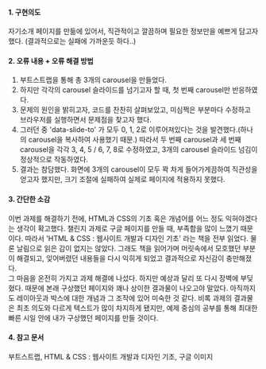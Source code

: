#### 1. 구현의도<br>
자기소개 페이지를 만듦에 있어서, 직관적이고 깔끔하며 필요한 정보만을 예쁘게 담고자 했다. (결과적으로는 실패에 가까운듯 하다..)

#### 2. 오류 내용 + 오류 해결 방법<br>
1) 부트스트랩을 통해 총 3개의 carousel을 만들었다.<br>
2) 하지만 각각의 carousel 슬라이드를 넘기고자 할 때, 첫 번째 carousel만 반응하였다.<br>
3) 문제의 원인을 밝히고자, 코드를 찬찬히 살펴보았고, 미심쩍은 부분마다 수정하고 브라우저를 실행하면서 문제점을 찾고자 했다.<br>
4) 그러던 중 'data-slide-to' 가 모두 0, 1, 2로 이루어져있다는 것을 발견했다.(하나의 carousel을 복사하여 사용했기 때문.) 따라서 두 번째 carousel과 세 번째 carousel을 각각 3, 4, 5 / 6, 7, 8로 수정하였고, 3개의 carousel 슬라이드 넘김이 정상적으로 작동하였다.<br>
5) 결과는 참담했다. 화면에 3개의 carousel이 모두 꽉 차게 들어가게끔하여 직관성을 얻고자 했지만, 크기 조절에 실패하여 실제로 페이지에 적용하지 못했다.

#### 3. 간단한 소감<br>
이번 과제를 해결하기 전에, HTML과 CSS의 기초 혹은 개념어를 어느 정도 익혀야겠다는 생각이 확고했다. 챌린지 과제로 구글 페이지를 만들 때, 부족함을 많이 느꼈기 때문이다. 따라서 'HTML & CSS : 웹사이트 개발과 디자인 기초' 라는 책을 전부 읽었다. 물론 날림으로 읽은 감이 없지는 않았다. 그래도 책을 읽어가며 머릿속에서 모호했던 부분이 해결되고, 잊어버렸던 내용들을 다시 익히게 되었고 결과적으로 자신감이 충만해졌다. <br>
그 마음을 온전히 가지고 과제 해결에 나섰다. 하지만 예상과 달리 또 다시 장벽에 부딪혔다. 때문에 본래 구상했던 페이지와 꽤나 상이한 결과물이 나오고야 말았다. 아직까지도 레이아웃과 박스에 대한 개념과 그 조작에 있어 미숙한 것 같다. 비록 과제의 결과물은 최초 의도와 다르게 텍스트가 많이 차지하게 됐지만, 예제 중심의 공부를 통해 최대한 빠른 시일 안에 내가 구상했던 페이지를 만들 것이다.

#### 4. 참고 문서<br>
부트스트랩, HTML & CSS : 웹사이트 개발과 디자인 기초, 구글 이미지